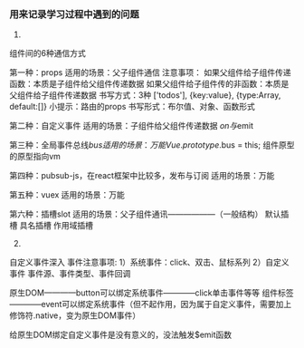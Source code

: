 ### 用来记录学习过程中遇到的问题

1.
组件间的6种通信方式

第一种：props
适用的场景：父子组件通信
注意事项：
如果父组件给子组件传递函数：本质是子组件给父组件传递数据
如果父组件给子组件传的非函数：本质是父组件给子组件传递数据
书写方式：3种
['todos'], {key:value}, {type:Array, default:[]}
小提示：路由的props
书写形式：布尔值、对象、函数形式

第二种：自定义事件
适用的场景：子组件给父组件传递数据
$on与$emit

第三种：全局事件总线$bus
适用的场景：万能
Vue.prototype.$bus = this; 组件原型的原型指向vm

第四种：pubsub-js，在react框架中比较多，发布与订阅
适用的场景：万能

第五种：vuex
适用的场景：万能

第六种：插槽slot
适用的场景：父子组件通讯——————（一般结构）
默认插槽
具名插槽
作用域插槽

2.
自定义事件深入
事件注意事项:
1）系统事件：click、双击、鼠标系列
2）自定义事件
事件源、事件类型、事件回调

原生DOM————button可以绑定系统事件————click单击事件等等
组件标签————event可以绑定系统事件（但不起作用，因为属于自定义事件，需要加上修饰符.native，变为原生DOM事件）

给原生DOM绑定自定义事件是没有意义的，没法触发$emit函数